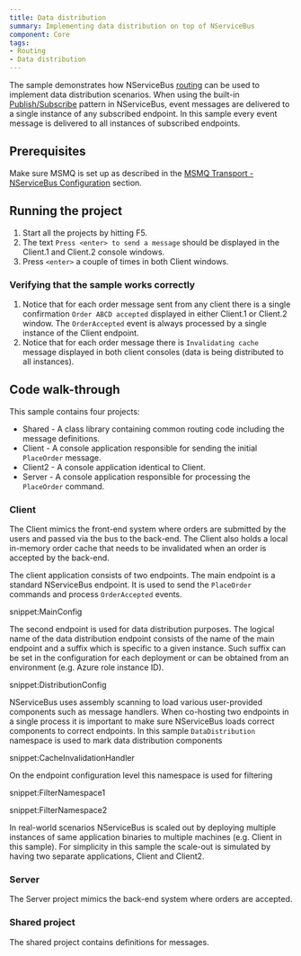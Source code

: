 ```yaml
---
title: Data distribution
summary: Implementing data distribution on top of NServiceBus
component: Core
tags:
- Routing
- Data distribution
---
```


The sample demonstrates how NServiceBus [routing](/nservicebus/messaging/routing.md) can be used to implement data distribution scenarios. When using the built-in [Publish/Subscribe](/nservicebus/messaging/publish-subscribe) pattern in NServiceBus, event messages are delivered to a single instance of any subscribed endpoint. In this sample every event message is delivered to all instances of subscribed endpoints.


## Prerequisites

Make sure MSMQ is set up as described in the [MSMQ Transport - NServiceBus Configuration](/nservicebus/msmq/) section.


## Running the project

 1. Start all the projects by hitting F5.
 1. The text `Press <enter> to send a message` should be displayed in the Client.1 and Client.2 console windows.
 1. Press `<enter>` a couple of times in both Client windows.


### Verifying that the sample works correctly

 1. Notice that for each order message sent from any client there is a single confirmation `Order ABCD accepted` displayed in either Client.1 or Client.2 window. The `OrderAccepted` event is always processed by a single instance of the Client endpoint.
 1. Notice that for each order message there is `Invalidating cache` message displayed in both client consoles (data is being distributed to all instances).


## Code walk-through

This sample contains four projects:

 * Shared - A class library containing common routing code including the message definitions.
 * Client - A console application responsible for sending the initial `PlaceOrder` message.
 * Client2 - A console application identical to Client.
 * Server - A console application responsible for processing the `PlaceOrder` command.


### Client

The Client mimics the front-end system where orders are submitted by the users and passed via the bus to the back-end. The Client also holds a local in-memory order cache that needs to be invalidated when an order is accepted by the back-end.

The client application consists of two endpoints. The main endpoint is a standard NServiceBus endpoint. It is used to send the `PlaceOrder` commands and process `OrderAccepted` events.

snippet:MainConfig

The second endpoint is used for data distribution purposes. The logical name of the data distribution endpoint consists of the name of the main endpoint and a suffix which is specific to a given instance. Such suffix can be set in the configuration for each deployment or can be obtained from an environment (e.g. Azure role instance ID).

snippet:DistributionConfig

NServiceBus uses assembly scanning to load various user-provided components such as message handlers. When co-hosting two endpoints in a single process it is important to make sure NServiceBus loads correct components to correct endpoints. In this sample `DataDistribution` namespace is used to mark data distribution components

snippet:CacheInvalidationHandler

On the endpoint configuration level this namespace is used for filtering

snippet:FilterNamespace1

snippet:FilterNamespace2

In real-world scenarios NServiceBus is scaled out by deploying multiple instances of same application binaries to multiple machines (e.g. Client in this sample). For simplicity in this sample the scale-out is simulated by having two separate applications, Client and Client2.


### Server

The Server project mimics the back-end system where orders are accepted.


### Shared project

The shared project contains definitions for messages.